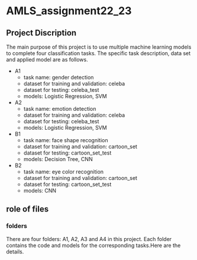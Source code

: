 # AMLS_assignment22_23
## **Project Discription**
The main purpose of this project is to use multiple machine learning models to complete four classification tasks. The specific task description, data set and applied model are as follows.
- A1
  - task name: gender detection
  - dataset for training and validation: celeba
  - dataset for testing: celeba_test
  - models: Logistic Regression, SVM
- A2
  - task name: emotion detection
  - dataset for training and validation: celeba
  - dataset for testing: celeba_test
  - models: Logistic Regression, SVM 
- B1
  - task name: face shape recognition
   - dataset for training and validation: cartoon_set
  - dataset for testing: cartoon_set_test
  - models: Decision Tree, CNN
- B2
  - task name: eye color recognition
  - dataset for training and validation: cartoon_set
  - dataset for testing: cartoon_set_test
  - models: CNN
  
## **role of files**
### folders
There are four folders: A1, A2, A3 and A4 in this project. Each folder contains the code and models for the corresponding tasks.Here are the details.

